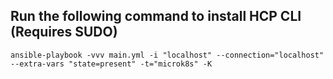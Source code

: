 ## Run the following command to install HCP CLI (Requires SUDO)

```shell
ansible-playbook -vvv main.yml -i "localhost" --connection="localhost" --extra-vars "state=present" -t="microk8s" -K
```